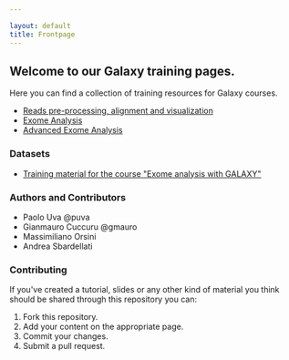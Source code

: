 ```yaml
---

layout: default
title: Frontpage
---
```


## Welcome to our Galaxy training pages.

Here you can find a collection of training resources for Galaxy courses.

 * [Reads pre-processing, alignment and visualization](preprocessing.html)
 * [Exome Analysis](exome_analysis.html)
 * [Advanced Exome Analysis](exome_analysis_advanced.html)

### Datasets

 * [Training material for the course "Exome analysis with GALAXY"](https://zenodo.org/record/61377)

### Authors and Contributors

 * Paolo Uva @puva
 * Gianmauro Cuccuru @gmauro
 * Massimiliano Orsini
 * Andrea Sbardellati

### Contributing

If you've created a tutorial, slides or any other kind of material you think should be shared through this repository you can:

1. Fork this repository.
2. Add your content on the appropriate page.
3. Commit your changes.
4. Submit a pull request.
